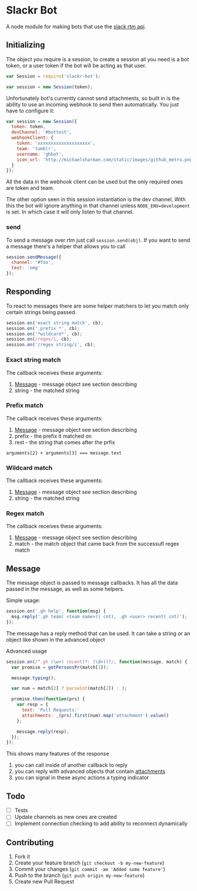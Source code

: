 # Slackr Bot

A node module for making bots that use the [slack rtm api](https://api.slack.com/rtm).

## Initializing

The object you require is a session, to create a session all you need is a bot token, or a user token if the
bot will be acting as that user.

```js
var Session = require('slackr-bot');

var session = new Session(token);
```

Unfortunately bot's currently cannot send attachments, so built in is the ability to use an incoming webhook to
send then automatically. You just have to configure it:

```js
var session = new Session({
  token: token,
  devChannel: '#bottest',
  webhookClient: {
    token: 'xxxxxxxxxxxxxxxxxxxx',
    team: 'tumblr',
    username: 'ghbot',
    icon_url: 'http://michaelsharman.com/static/images/github_metro.png'
  }
});
```

All the data in the webhook client can be used but the only required ones are token and team.

The other option seen in this session instantiation is the dev channel. With this the bot will ignore anything in
that channel unless `NODE_ENV=development` is set. In which case it will only listen to that channel.

### send

To send a message over rtm just call `session.send(obj)`. If you want to send a message there's a helper that allows
you to call

```js
session.sendMessage({
  channel: '#foo',
  text: 'omg'
});
```

## Responding

To react to messages there are some helper matchers to let you match only certain strings being passed.

```js
session.on('exact string match', cb);
session.on('.prefix *', cb);
session.on('*wildcard*', cb);
session.on(/regex/i, cb);
session.on('/regex string/i', cb);
```

### Exact string match

The callback receives these arguments:

1. [Message](#message) - message object see section describing
2. string - the matched string

### Prefix match

The callback receives these arguments:

1. [Message](#message) - message object see section describing
2. prefix - the prefix it matched on
3. rest - the string that comes after the prfix

`arguments[2] + arguments[3] === message.text`

### Wildcard match

The callback receives these arguments:

1. [Message](#message) - message object see section describing
2. string - the matched string


### Regex match

The callback receives these arguments:

1. [Message](#message) - message object see section describing
2. match - the match object that came back from the successufl regex match

## Message

The message object is passed to message callbacks. It has all the data passed in the message, as well as some helpers.

Simple usage:

```js
session.on('.gh help', function(msg) {
  msg.reply('.gh team( <team name>)( cnt), .gh <user> recent( cnt)');
});
```

The message has a reply method that can be used. It can take a string or an object like shown in the advanced object

Advanced usage

```js
session.on(/^.gh (\w+) recent(?: (\d+))?/, function(message, match) {
  var promise = getPersonsPr(match[1]);

  message.typing();

  var num = match[2] ? parseInt(match[2]) : 3;

  promise.then(function(prs) {
    var resp = {
      text: 'Pull Requests:'
      attachments: _(prs).first(num).map('attachment').value()
    };

    message.reply(resp);
  });
});
```

This shows many features of the response

1. you can call inside of another callback to reply
2. you can reply with advanced objects that contain [attachments](https://api.slack.com/docs/attachments)
3. you can signal in these async actions a typing indicator

## Todo

- [ ] Tests
- [ ] Update channels as new ones are created
- [ ] Implement connection checking to add ability to reconnect dynamically

## Contributing

1. Fork it
2. Create your feature branch (`git checkout -b my-new-feature`)
3. Commit your changes (`git commit -am 'Added some feature'`)
4. Push to the branch (`git push origin my-new-feature`)
5. Create new Pull Request
